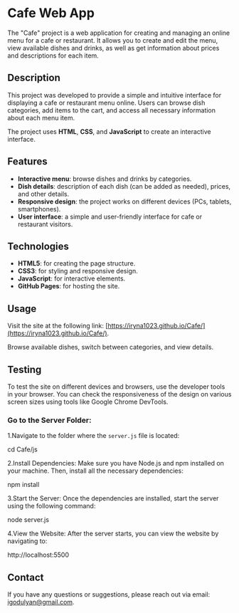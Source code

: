 # Cafe Web App

The "Cafe" project is a web application for creating and managing an online menu for a cafe or restaurant. It allows you to create and edit the menu, view available dishes and drinks, as well as get information about prices and descriptions for each item.

## Description

This project was developed to provide a simple and intuitive interface for displaying a cafe or restaurant menu online. Users can browse dish categories, add items to the cart, and access all necessary information about each menu item.

The project uses **HTML**, **CSS**, and **JavaScript** to create an interactive interface.

## Features

- **Interactive menu**: browse dishes and drinks by categories.
- **Dish details**: description of each dish (can be added as needed), prices, and other details.
- **Responsive design**: the project works on different devices (PCs, tablets, smartphones).
- **User interface**: a simple and user-friendly interface for cafe or restaurant visitors.

## Technologies

- **HTML5**: for creating the page structure.
- **CSS3**: for styling and responsive design.
- **JavaScript**: for interactive elements.
- **GitHub Pages**: for hosting the site.

## Usage

Visit the site at the following link: [https://iryna1023.github.io/Cafe/](https://iryna1023.github.io/Cafe/).

Browse available dishes, switch between categories, and view details.

## Testing

To test the site on different devices and browsers, use the developer tools in your browser. You can check the responsiveness of the design on various screen sizes using tools like Google Chrome DevTools.

### Go to the Server Folder:

1.Navigate to the folder where the `server.js` file is located:

cd Cafe/js

2.Install Dependencies:
Make sure you have Node.js and npm installed on your machine. Then, install all the necessary dependencies:

npm install

3.Start the Server:
Once the dependencies are installed, start the server using the following command:

node server.js

4.View the Website:
After the server starts, you can view the website by navigating to:

http://localhost:5500

## Contact

If you have any questions or suggestions, please reach out via email: [igodulyan@gmail.com](mailto:igodulyan@gmail.com).
